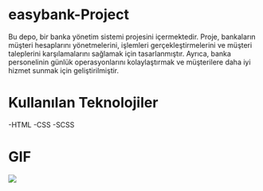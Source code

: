 # easybank-Project
Bu depo, bir banka yönetim sistemi projesini içermektedir. Proje, bankaların müşteri hesaplarını yönetmelerini, işlemleri gerçekleştirmelerini ve müşteri taleplerini karşılamalarını sağlamak için tasarlanmıştır. Ayrıca, banka personelinin günlük operasyonlarını kolaylaştırmak ve müşterilere daha iyi hizmet sunmak için geliştirilmiştir.

# Kullanılan Teknolojiler
-HTML
-CSS
-SCSS

# GIF

![](images/easybankgif)

